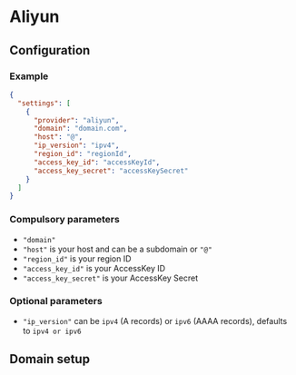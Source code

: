 # Aliyun

## Configuration

### Example

```json
{
  "settings": [
    {
      "provider": "aliyun",
      "domain": "domain.com",
      "host": "@",
      "ip_version": "ipv4",
      "region_id": "regionId",
      "access_key_id": "accessKeyId",
      "access_key_secret": "accessKeySecret"
    }
  ]
}
```

### Compulsory parameters

- `"domain"`
- `"host"` is your host and can be a subdomain or `"@"`
- `"region_id"` is your region ID
- `"access_key_id"` is your AccessKey ID
- `"access_key_secret"` is your AccessKey Secret

### Optional parameters

- `"ip_version"` can be `ipv4` (A records) or `ipv6` (AAAA records), defaults to `ipv4 or ipv6`

## Domain setup